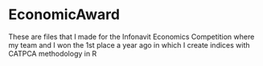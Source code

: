 # EconomicAward
These are files that I made for the Infonavit Economics Competition where my team and I won the 1st place a year ago in which I create indices with CATPCA methodology in R
